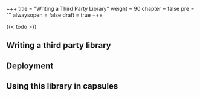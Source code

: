 +++
title = "Writing a Third Party Library"
weight = 90
chapter = false
pre = ""
alwaysopen = false
draft = true
+++

{{< todo >}}

## Writing a third party library

## Deployment

## Using this library in capsules
